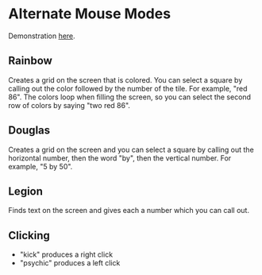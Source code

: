 # Alternate Mouse Modes

Demonstration [here](https://youtu.be/UISjQBMmQ-I).

## Rainbow
Creates a grid on the screen that is colored. You can select a square by calling out the color followed by the number of the tile. For example, "red 86". The colors loop when filling the screen, so you can select the second row of colors by saying "two red 86".

## Douglas
Creates a grid on the screen and you can select a square by calling out the horizontal number, then the word "by", then the vertical number. For example, "5 by 50".  

## Legion
Finds text on the screen and gives each a number which you can call out.

## Clicking
- "kick" produces a right click
- "psychic" produces a left click
